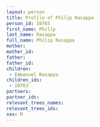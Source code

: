 ```yaml
---
layout: person
title: Profile of Philip Rasappa
person_id: I0765
first_name: Philip
last_name: Rasappa
full_name: Philip Rasappa
mother: 
mother_id: 
father: 
father_id: 
children:
 - Emmanuel Rasappa
children_ids:
 - I0763
partners:
partner_ids:
relevant_trees_names:
relevant_trees_ids:
sex: M
---
```


